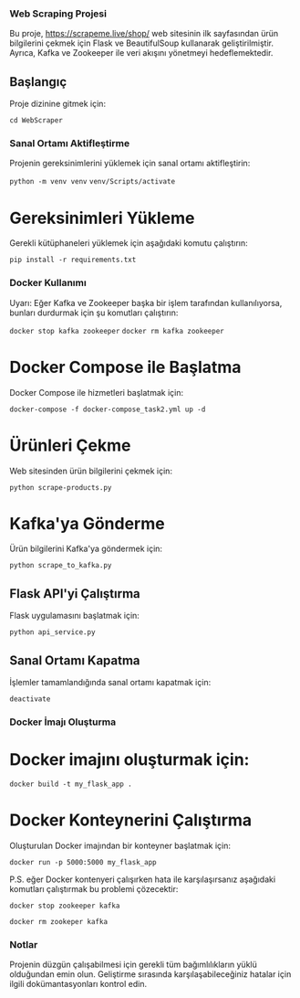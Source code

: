 
### Web Scraping Projesi ###

Bu proje, https://scrapeme.live/shop/ web sitesinin ilk sayfasından ürün bilgilerini çekmek için Flask ve BeautifulSoup kullanarak geliştirilmiştir. Ayrıca, Kafka ve Zookeeper ile veri akışını yönetmeyi hedeflemektedir.

## Başlangıç
Proje dizinine gitmek için:

`cd WebScraper`
### Sanal Ortamı Aktifleştirme
Projenin gereksinimlerini yüklemek için sanal ortamı aktifleştirin:

```python -m venv venv```
```venv/Scripts/activate```

# Gereksinimleri Yükleme
Gerekli kütüphaneleri yüklemek için aşağıdaki komutu çalıştırın:

```pip install -r requirements.txt```

### Docker Kullanımı
Uyarı:
Eğer Kafka ve Zookeeper başka bir işlem tarafından kullanılıyorsa, bunları durdurmak için şu komutları çalıştırın:

```docker stop kafka zookeeper```
```docker rm kafka zookeeper```

# Docker Compose ile Başlatma
Docker Compose ile hizmetleri başlatmak için:

```docker-compose -f docker-compose_task2.yml up -d```

# Ürünleri Çekme
Web sitesinden ürün bilgilerini çekmek için:

```python scrape-products.py```

# Kafka'ya Gönderme
Ürün bilgilerini Kafka'ya göndermek için:

```python scrape_to_kafka.py```

## Flask API'yi Çalıştırma
Flask uygulamasını başlatmak için:

```python api_service.py```


## Sanal Ortamı Kapatma
İşlemler tamamlandığında sanal ortamı kapatmak için:

```deactivate```


### Docker İmajı Oluşturma

# Docker imajını oluşturmak için:

```docker build -t my_flask_app .```

# Docker Konteynerini Çalıştırma
Oluşturulan Docker imajından bir konteyner başlatmak için:

```docker run -p 5000:5000 my_flask_app```

P.S. eğer Docker kontenyeri çalışırken hata ile karşılaşırsanız aşağıdaki komutları çalıştırmak bu problemi çözecektir:

```docker stop zookeeper kafka```

```docker rm zookeper kafka```


### Notlar
Projenin düzgün çalışabilmesi için gerekli tüm bağımlılıkların yüklü olduğundan emin olun.
Geliştirme sırasında karşılaşabileceğiniz hatalar için ilgili dokümantasyonları kontrol edin.
